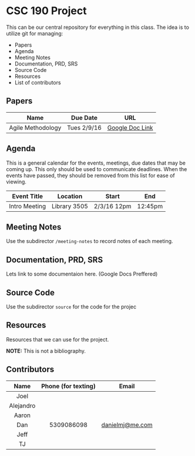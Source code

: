 # CSC 190 Project

This can be our central repository for everything in this class. The idea is to utilize git for managing:

- Papers
- Agenda
- Meeting Notes 
- Documentation, PRD, SRS
- Source Code
- Resources
- List of contributors

## Papers

| Name | Due Date | URL |
|:----:|:--------:|:---:|
| Agile Methodology | Tues 2/9/16 | [Google Doc Link](https://docs.google.com/document/d/1QORhY814GEakSgoz7CxzIHl-d5D4km9Z0898e_rWDmg/edit?usp=sharing) |

## Agenda

This is a general calendar for the events, meetings, due dates that may be coming up. This only should be used to communicate deadlines. When the events have passed, they should be removed from this list for ease of viewing.

| Event Title | Location | Start | End |
|:-----------:|:--------:|:-----:|:---:|
| Intro Meeting | Library 3505 | 2/3/16 12pm | 12:45pm |

## Meeting Notes

Use the subdirector `/meeting-notes` to record notes of each meeting.

## Documentation, PRD, SRS

Lets link to some documentaion here. (Google Docs Preffered)

## Source Code

Use the subdirector `source` for the code for the projec

## Resources

Resources that we can use for the project. 

**NOTE:** This is not a bibliography. 

## Contributors

| Name | Phone (for texting) | Email |
|:----:|:-------------------:|:-----:|
| Joel | | |
| Alejandro | | |
| Aaron | | |
| Dan | 5309086098 | danielmj@me.com |
| Jeff | | | 
| TJ | | | 
